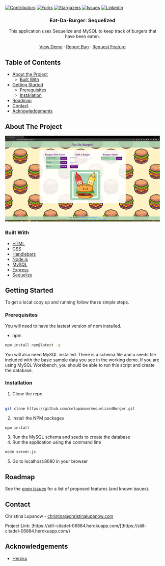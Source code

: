 <!-- PROJECT SHIELDS -->

[![Contributors][contributors-shield]][contributors-url] [![Forks][forks-shield]][forks-url] [![Stargazers][stars-shield]][stars-url] [![Issues][issues-shield]][issues-url] [![LinkedIn][linkedin-shield]][linkedin-url]

 
<h3 align="center">Eat-Da-Burger: Sequelized</h3>
<p align="center">
This application uses Sequelize and MySQL to keep track of burgers that have been eaten.
<br />
<br />
<a href=" https://drive.google.com/file/d/1KAnbUqia4wWURy0AiWkc-LvggEZjpoud/view">View Demo</a>
·
<a href="https://github.com/celupanow/sequelizedBurger/issues">Report Bug</a>
·
<a href="https://github.com/celupanow/sequelizedBurger/issues">Request Feature</a>

</p>

</p>
<!-- TABLE OF CONTENTS -->

## Table of Contents

* [About the Project](#about-the-project)
	* [Built With](#built-with)
* [Getting Started](#getting-started)
	* [Prerequisites](#prerequisites)
	* [Installation](#installation)
* [Roadmap](#roadmap)
* [Contact](#contact)
* [Acknowledgements](#acknowledgements)

 
<!-- ABOUT THE PROJECT -->

## About The Project
![Eat-Da-Burger: Sequelized](./public/assets/img/eatdaburgersequelize-still-citadel.png "Eat-Da-Burger: Sequelized")

### Built With
* [HTML](https://developer.mozilla.org/en-US/docs/Web/HTML)
* [CSS](https://developer.mozilla.org/en-US/docs/Web/CSS)
* [Handlebars](https://handlebarsjs.com/)
* [Node.js](https://nodejs.org)
* [MySQL](https://www.mysql.com/)
* [Express](https://expressjs.com/)
* [Sequelize](https://sequelize.org/)

<!-- GETTING STARTED -->

## Getting Started
To get a local copy up and running follow these simple steps.


### Prerequisites

You will need to have the lastest version of npm installed.
* npm
```sh
npm install npm@latest -g
```
You will also need MySQL installed. There is a schema file and a seeds file included with the basic sample data you see in the working demo. If you are using MySQL Workbench, you should be able to run this script and create the database.
  
### Installation

1. Clone the repo

```sh

git clone https://github.com/celupanow/sequelizedBurger.git

```
2. Install the NPM packages
```sh
npm install
```
3. Run the MySQL schema and seeds to create the database
4. Run the application using the command line
```sh
node server.js
```
5. Go to localhost:8080 in your browser

<!-- ROADMAP -->

## Roadmap

  

See the [open issues](https://github.com/celupanow/sequelizedBurger/issues) for a list of proposed features (and known issues).

<!-- CONTACT -->

## Contact
Christina Lupanow - christina@christinalupanow.com
<p>
Project Link: [https://still-citadel-06884.herokuapp.com/](https://still-citadel-06884.herokuapp.com/)

<!-- ACKNOWLEDGEMENTS -->

## Acknowledgements
* [Heroku](https://heroku.com)


<!-- MARKDOWN LINKS & IMAGES -->

<!-- https://www.markdownguide.org/basic-syntax/#reference-style-links -->

[contributors-shield]: https://img.shields.io/github/contributors/celupanow/sequelizedBurger.svg?style=flat-square

[contributors-url]: https://github.com/celupanow/sequelizedBurger/graphs/contributors

[forks-shield]: https://img.shields.io/github/forks/celupanow/sequelizedBurger.svg?style=flat-square

[forks-url]: https://github.com/celupanow/sequelizedBurger/network/members

[stars-shield]: https://img.shields.io/github/stars/celupanow/sequelizedBurger.svg?style=flat-square

[stars-url]: https://github.com/celupanow/sequelizedBurger/stargazers

[issues-shield]: https://img.shields.io/github/issues/celupanow/sequelizedBurger.svg?style=flat-square

[issues-url]: https://github.com/celupanow/sequelizedBurger/issues

[license-shield]: https://img.shields.io/github/license/celupanow/sequelizedBurger.svg?style=flat-square

[license-url]: https://github.com/celupanow/sequelizedBurger/blob/master/LICENSE.txt

[linkedin-shield]: https://img.shields.io/badge/-LinkedIn-black.svg?style=flat-square&logo=linkedin&colorB=555

[linkedin-url]: https://linkedin.com/in/celupanow

[product-screenshot]: images/screenshot.png

<!--stackedit_data:
eyJoaXN0b3J5IjpbMTkxNDg0NDI2NSwxMjAzNDk4NzI4XX0=
-->